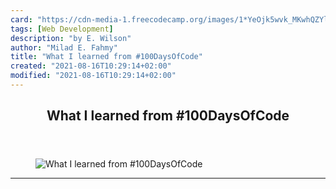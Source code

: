 ```yaml
---
card: "https://cdn-media-1.freecodecamp.org/images/1*YeOjk5wvk_MKwhQZYlyaTw.jpeg"
tags: [Web Development]
description: "by E. Wilson"
author: "Milad E. Fahmy"
title: "What I learned from #100DaysOfCode"
created: "2021-08-16T10:29:14+02:00"
modified: "2021-08-16T10:29:14+02:00"
---
```

<div class="site-wrapper">
<main id="site-main" class="site-main outer">
<div class="inner">
<article class="post-full post tag-web-development tag-programming tag-women-in-tech tag-learning-to-code tag-tech ">
<header class="post-full-header">
<h1 class="post-full-title">What I learned from #100DaysOfCode</h1>
</header>
<figure class="post-full-image">
<picture>
<source media="(max-width: 700px)" sizes="1px" srcset="data:image/gif;base64,R0lGODlhAQABAIAAAAAAAP///yH5BAEAAAAALAAAAAABAAEAAAIBRAA7 1w">
<source media="(min-width: 701px)" sizes="(max-width: 800px) 400px,
(max-width: 1170px) 700px,
1400px" srcset="https://cdn-media-1.freecodecamp.org/images/1*YeOjk5wvk_MKwhQZYlyaTw.jpeg 300w,
https://cdn-media-1.freecodecamp.org/images/1*YeOjk5wvk_MKwhQZYlyaTw.jpeg 600w,
https://cdn-media-1.freecodecamp.org/images/1*YeOjk5wvk_MKwhQZYlyaTw.jpeg 1000w,
https://cdn-media-1.freecodecamp.org/images/1*YeOjk5wvk_MKwhQZYlyaTw.jpeg 2000w">
<img onerror="this.style.display='none'" src="https://cdn-media-1.freecodecamp.org/images/1*YeOjk5wvk_MKwhQZYlyaTw.jpeg" alt="What I learned from #100DaysOfCode">
</picture>
</figure>
<section class="post-full-content">
<div class="post-content medium-migrated-article">
</div>
<hr>
</section>
</article>
</div>
</main>
</div>
<!-- Google Tag Manager (noscript) -->
<!-- End Google Tag Manager (noscript) -->
